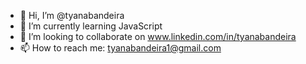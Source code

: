 - 👋 Hi, I’m @tyanabandeira
- 🌱 I’m currently learning JavaScript
- 💞️ I’m looking to collaborate on www.linkedin.com/in/tyanabandeira
-  📫 How to reach me: tyanabandeira1@gmail.com



